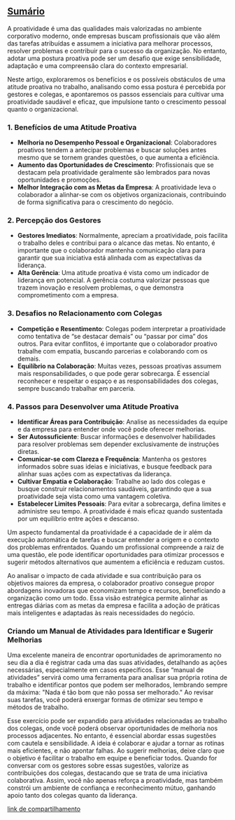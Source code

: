 ## [Sumário](<https://maksoud.github.io/Sumário>)

A proatividade é uma das qualidades mais valorizadas no ambiente corporativo moderno, onde empresas buscam profissionais que vão além das tarefas atribuídas e assumem a iniciativa para melhorar processos, resolver problemas e contribuir para o sucesso da organização. No entanto, adotar uma postura proativa pode ser um desafio que exige sensibilidade, adaptação e uma compreensão clara do contexto empresarial. 

Neste artigo, exploraremos os benefícios e os possíveis obstáculos de uma atitude proativa no trabalho, analisando como essa postura é percebida por gestores e colegas, e apontaremos os passos essenciais para cultivar uma proatividade saudável e eficaz, que impulsione tanto o crescimento pessoal quanto o organizacional.

### 1. **Benefícios de uma Atitude Proativa**
   - **Melhoria no Desempenho Pessoal e Organizacional**: Colaboradores proativos tendem a antecipar problemas e buscar soluções antes mesmo que se tornem grandes questões, o que aumenta a eficiência.
   - **Aumento das Oportunidades de Crescimento**: Profissionais que se destacam pela proatividade geralmente são lembrados para novas oportunidades e promoções.
   - **Melhor Integração com as Metas da Empresa**: A proatividade leva o colaborador a alinhar-se com os objetivos organizacionais, contribuindo de forma significativa para o crescimento do negócio.

### 2. **Percepção dos Gestores**
   - **Gestores Imediatos**: Normalmente, apreciam a proatividade, pois facilita o trabalho deles e contribui para o alcance das metas. No entanto, é importante que o colaborador mantenha comunicação clara para garantir que sua iniciativa está alinhada com as expectativas da liderança.
   - **Alta Gerência**: Uma atitude proativa é vista como um indicador de liderança em potencial. A gerência costuma valorizar pessoas que trazem inovação e resolvem problemas, o que demonstra comprometimento com a empresa.

### 3. **Desafios no Relacionamento com Colegas**
   - **Competição e Resentimento**: Colegas podem interpretar a proatividade como tentativa de “se destacar demais” ou “passar por cima” dos outros. Para evitar conflitos, é importante que o colaborador proativo trabalhe com empatia, buscando parcerias e colaborando com os demais.
   - **Equilíbrio na Colaboração**: Muitas vezes, pessoas proativas assumem mais responsabilidades, o que pode gerar sobrecarga. É essencial reconhecer e respeitar o espaço e as responsabilidades dos colegas, sempre buscando trabalhar em parceria.

### 4. **Passos para Desenvolver uma Atitude Proativa**
   - **Identificar Áreas para Contribuição**: Analise as necessidades da equipe e da empresa para entender onde você pode oferecer melhorias.
   - **Ser Autossuficiente**: Buscar informações e desenvolver habilidades para resolver problemas sem depender exclusivamente de instruções diretas.
   - **Comunicar-se com Clareza e Frequência**: Mantenha os gestores informados sobre suas ideias e iniciativas, e busque feedback para alinhar suas ações com as expectativas da liderança.
   - **Cultivar Empatia e Colaboração**: Trabalhe ao lado dos colegas e busque construir relacionamentos saudáveis, garantindo que a sua proatividade seja vista como uma vantagem coletiva.
   - **Estabelecer Limites Pessoais**: Para evitar a sobrecarga, defina limites e administre seu tempo. A proatividade é mais eficaz quando sustentada por um equilíbrio entre ações e descanso.

Um aspecto fundamental da proatividade é a capacidade de ir além da execução automática de tarefas e buscar entender a origem e o contexto dos problemas enfrentados. Quando um profissional compreende a raiz de uma questão, ele pode identificar oportunidades para otimizar processos e sugerir métodos alternativos que aumentem a eficiência e reduzam custos. 

Ao analisar o impacto de cada atividade e sua contribuição para os objetivos maiores da empresa, o colaborador proativo consegue propor abordagens inovadoras que economizam tempo e recursos, beneficiando a organização como um todo. Essa visão estratégica permite alinhar as entregas diárias com as metas da empresa e facilita a adoção de práticas mais inteligentes e adaptadas às reais necessidades do negócio.

### Criando um Manual de Atividades para Identificar e Sugerir Melhorias

Uma excelente maneira de encontrar oportunidades de aprimoramento no seu dia a dia é registrar cada uma das suas atividades, detalhando as ações necessárias, especialmente em casos específicos. Esse “manual de atividades” servirá como uma ferramenta para analisar sua própria rotina de trabalho e identificar pontos que podem ser melhorados, lembrando sempre da máxima: "Nada é tão bom que não possa ser melhorado." Ao revisar suas tarefas, você poderá enxergar formas de otimizar seu tempo e métodos de trabalho.

Esse exercício pode ser expandido para atividades relacionadas ao trabalho dos colegas, onde você poderá observar oportunidades de melhoria nos processos adjacentes. No entanto, é essencial abordar essas sugestões com cautela e sensibilidade. A ideia é colaborar e ajudar a tornar as rotinas mais eficientes, e não apontar falhas. Ao sugerir melhorias, deixe claro que o objetivo é facilitar o trabalho em equipe e beneficiar todos. Quando for conversar com os gestores sobre essas sugestões, valorize as contribuições dos colegas, destacando que se trata de uma iniciativa colaborativa. Assim, você não apenas reforça a proatividade, mas também constrói um ambiente de confiança e reconhecimento mútuo, ganhando apoio tanto dos colegas quanto da liderança.

[link de compartilhamento](<https://maksoud.github.io/Mente%20e%20Estudos/Proatividade%20-%20A%20chave%20do%20sucesso>)